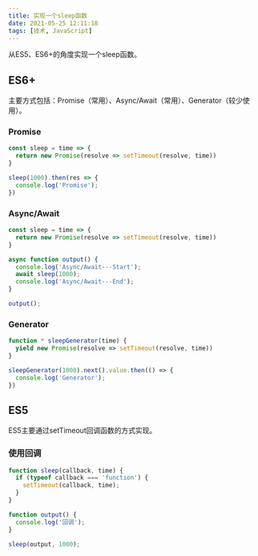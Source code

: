 ```yaml
---
title: 实现一个sleep函数
date: 2021-05-25 12:11:18
tags: [技术, JavaScript]
---
```


从ES5、ES6+的角度实现一个sleep函数。

<!-- more -->

## ES6+

主要方式包括：Promise（常用）、Async/Await（常用）、Generator（较少使用）。

### Promise

```js
const sleep = time => {
  return new Promise(resolve => setTimeout(resolve, time))
}

sleep(1000).then(res => {
  console.log('Promise');
})
```

### Async/Await

```js
const sleep = time => {
  return new Promise(resolve => setTimeout(resolve, time))
}

async function output() {
  console.log('Async/Await---Start');
  await sleep(1000);
  console.log('Async/Await---End');
}

output();
```

### Generator

```js
function * sleepGenerator(time) {
  yield new Promise(resolve => setTimeout(resolve, time))
}

sleepGenerator(1000).next().value.then(() => {
  console.log('Generator');
})
```

## ES5

ES5主要通过setTimeout回调函数的方式实现。

### 使用回调

```js
function sleep(callback, time) {
  if (typeof callback === 'function') {
    setTimeout(callback, time);
  }
}

function output() {
  console.log('回调');
}

sleep(output, 1000);
```
